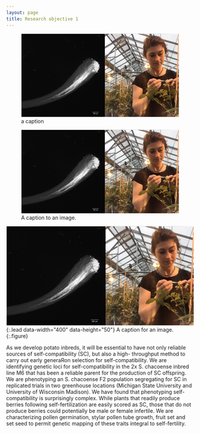```yaml
---
layout: page
title: Research objective 1
---
```

<figure>
<img alt="Natalie" src="natalie_combined.png" style="width:700px;height:500;"/>
<figcaption> a caption </figcaption>
</figure>

<figure>
  <img alt="An image with a caption" src="natalie_combined.png" class="lead" data-width="600" data-height="50" />
  <figcaption>A caption to an image.</figcaption>
</figure>

![Full-width image](natalie_combined.png){:.lead data-width="400" data-height="50"}
A caption for an image.
{:.figure}

As we develop potato inbreds, it will be essential to have not only reliable sources of self-compatibility (SC), but also a high-
throughput method to carry out early generaRon selection for self-compatibility. We are identifying genetic loci for self-compatibility in the 2x S. chacoense inbred line M6 that has been a reliable parent for the production of SC offspring. We are phenotyping an S. chacoense F2 population segregating for SC in replicated trials in two greenhouse locations (Michigan State University and University of Wisconsin Madison). We have found that phenotyping self-compatibility is surprisingly complex. While plants that readily produce berries following self-fertilization are easily scored as SC, those that do not produce berries could potentially be male or female infertile.
We are characterizing pollen germination, stylar pollen tube growth, fruit set and set seed to permit genetic mapping of these traits integral to self-fertility.
